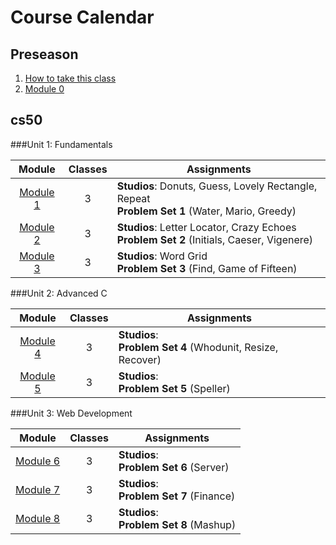 # Course Calendar

## Preseason
1. [How to take this class](../how-to-take-this-class)
2. [Module 0](./module0)

## cs50

###Unit 1: Fundamentals

Module | Classes | Assignments| 
:-------:|:---------:|------------|
[Module 1](./cs50/unit1-fundamentals/module1) | 3 | **Studios**: Donuts, Guess, Lovely Rectangle, Repeat <br>**Problem Set 1** (Water, Mario, Greedy)| 
[Module 2](./cs50/unit1-fundamentals/module2)| 3 | **Studios**: Letter Locator, Crazy Echoes <br>**Problem Set 2** (Initials, Caeser, Vigenere) |
[Module 3](./cs50/unit1-fundamentals/module3)| 3 | **Studios**: Word Grid <br>**Problem Set 3** (Find, Game of Fifteen)| 


###Unit 2: Advanced C

Module | Classes | Assignments|
:-------:|:---------:|------------|
[Module 4](./cs50/unit2-advanced-c/module4) | 3 | **Studios**: <br>**Problem Set 4** (Whodunit, Resize, Recover) |
[Module 5](./cs50/unit2-advanced-c/module5)| 3 | **Studios**: <br>**Problem Set 5** (Speller)|

###Unit 3: Web Development

Module | Classes | Assignments|
:-------:|:---------:|------------|
[Module 6](./cs50/unit3-web/module6)| 3 | **Studios**: <br>**Problem Set 6** (Server) | internet protocols, html, how servers work
[Module 7](./cs50/unit3-web/module7)| 3 | **Studios**: <br>**Problem Set 7** (Finance) | PHP SQL
[Module 8](./cs50/unit3-web/module8)| 3 | **Studios**: <br>**Problem Set 8** (Mashup) | Javscript, APIs

